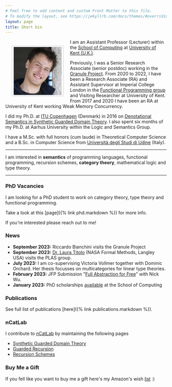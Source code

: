 ```yaml
---
# Feel free to add content and custom Front Matter to this file.
# To modify the layout, see https://jekyllrb.com/docs/themes/#overriding-theme-defaults
layout: page
title: Short bio
---
```


<img src="/assets/images/now.jpg" alt="Smiley face"
style="float:left;width:150px;height:150px;padding:3px 5px;border:1.5px solid
#ccc;margin:20px;"> 

I am an Assistant Professor (Lecturer) within the [School of
Computing](https://www.kent.ac.uk/computing) at [University of Kent
(U.K.)](https://www.kent.ac.uk). 

Previously, I was a Senior Research Associate (senior postdoc) working in the
[Granule Project](https://granule-project.github.io). From 2020 to 2022, I have
been a Research Associate (RA) and Assistant Supervisor at Imperial College
London in the [Functional Programming group](https://fp.doc.ic.ac.uk) and
Visiting Researcher at University of Kent. From 2017 and 2020 I have been an RA
at University of Kent working Weak Memory Concurrency.

I did my Ph.D. at [ITU Copenhagen](https://www.itu.dk) (Denmark) in 2016 on
[Denotational Semantics in Synthetic Guarded Domain
Theory](/assets/papers/paviotti-phdthesis.pdf). I also spent six months of my
Ph.D. at Aarhus University within the Logic and Semantics Group. 

I have a M.Sc. with full honors (cum laude) in Theoretical Computer Science and
a B.Sc. in Computer Science from [Università degli Studi di
Udine](https://www.uniud.it/it) (Italy).

---

I am interested in **semantics** of programming languages, functional
programming, recursion schemes, **category theory**, mathematical logic and type
theory. 

---

### PhD Vacancies
I am looking for a PhD student to work on category theory, type theory and functional programming.

Take a look at this [page]({% link phd.markdown %}) for more info.

If you're interested please reach out to me!

### News
- **September 2023:** Riccardo Bianchini visits the Granule Project 
- **September 2023:** [Dr. Laura Titolo](https://lauratitolo.github.io) (NASA Formal Methods, Langley USA) visits the PLAS group.
- **July 2023:** I am co-supervising Victoria Vollmer together with Dominic Orchard. Her thesis focusses on multicategories for linear type theories. 
- **February 2023:** JFP Submission "[Full Abstraction for Free](https://arxiv.org/abs/2303.09358)" with Nick Wu. 
- **January 2023:** PhD scholarships [available](/assets/phd-advert-2023.txt) at the School of Computing 

### Publications

See full list of publications [here]({% link publications.markdown %}).

### nCatLab

I contribute to [nCatLab](https://ncatlab.org/nlab/show/HomePage) by maintaining
the following pages 

- [Synthetic Guarded Domain Theory](https://ncatlab.org/nlab/show/synthetic+guarded+domain+theory)
- [Guarded Recursion](https://ncatlab.org/nlab/show/guarded+recursion)
- [Recursion Schemes](https://ncatlab.org/nlab/show/recursion+scheme)

### Buy Me a Gift
If you fell like you want to buy me a gift here's my Amazon's wish [list](https://www.amazon.co.uk/hz/wishlist/ls/10P2ZBPAA92EH?ref_=wl_share) :) 
